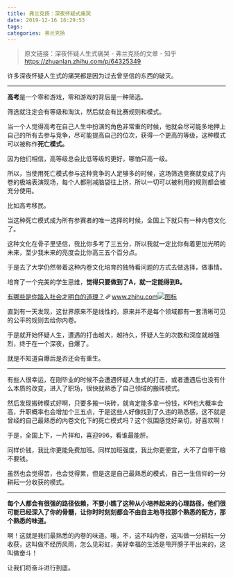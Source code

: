 ```yaml
---
title: 弗兰克扬：深夜怀疑式痛哭
date: 2019-12-16 16:29:53
tags:
categories: 弗兰克扬
---
```

> 原文链接：深夜怀疑人生式痛哭 - 弗兰克扬的文章 - 知乎
  <https://zhuanlan.zhihu.com/p/64325349>
>
<!--more-->

<div class="Post-RichTextContainer"><div class="RichText ztext Post-RichText"><p>许多深夜怀疑人生式的痛哭都是因为过去曾坚信的东西的破灭。</p><hr><p><b>高考</b>是一个零和游戏，零和游戏的背后是一种筛选。</p><p>筛选就注定会有等级和淘汰，然后就会有比赛规则和模式。</p><p>当一个人觉得高考在自己人生中扮演的角色非常重的时候，他就会尽可能多地押上自己的所有去参与竞争，尽可能提高自己的位次，获得一个更高的等级，这种模式可以被称作<b>死亡模式。</b></p><p>因为他们相信，高等级总会比低等级的更好，哪怕只高一级。</p><p>所以，当使用死亡模式参与这种竞争的人足够多的时候，这场筛选竞赛就变成了内卷的极端表演现场，每个人都削减脑袋往上挤，所以一切可以被利用的规则都会被充分使用。</p><p>比如高考移民。</p><p>当这种死亡模式成为所有参赛者的唯一选择的时候，全国上下就只有一种内卷文化了。</p><p>这种文化在骨子里坚信，我比你多考了三五分，所以我就一定比你有着更加光明的未来，至少我未来的亮度会比你高三五个百分点。</p><p>于是去了大学仍然带着这种内卷文化培育的独特看问题的方式去做选择，做事情。</p><p>培育了一个完美的学生思维，<b>觉得只要做到了A，就一定能得到B。</b></p><a target="_blank" href="https://www.zhihu.com/question/51671791/answer/659624976" data-draft-node="block" data-draft-type="link-card" data-image="https://zhstatic.zhihu.com/assets/zhihu/editor/zhihu-card-default.svg" class="LinkCard LinkCard--hasImage" data-za-detail-view-id="172"><span class="LinkCard-backdrop" style="background-image:url(https://zhstatic.zhihu.com/assets/zhihu/editor/zhihu-card-default.svg)"></span><span class="LinkCard-content"><span class="LinkCard-text"><span class="LinkCard-title" data-text="true">有哪些是你踏入社会才明白的道理？</span><span class="LinkCard-meta"><span style="display:inline-flex;align-items:center">​<svg class="Zi Zi--InsertLink" fill="currentColor" viewBox="0 0 24 24" width="17" height="17"><path d="M6.77 17.23c-.905-.904-.94-2.333-.08-3.193l3.059-3.06-1.192-1.19-3.059 3.058c-1.489 1.489-1.427 3.954.138 5.519s4.03 1.627 5.519.138l3.059-3.059-1.192-1.192-3.059 3.06c-.86.86-2.289.824-3.193-.08zm3.016-8.673l1.192 1.192 3.059-3.06c.86-.86 2.289-.824 3.193.08.905.905.94 2.334.08 3.194l-3.059 3.06 1.192 1.19 3.059-3.058c1.489-1.489 1.427-3.954-.138-5.519s-4.03-1.627-5.519-.138L9.786 8.557zm-1.023 6.68c.33.33.863.343 1.177.029l5.34-5.34c.314-.314.3-.846-.03-1.176-.33-.33-.862-.344-1.176-.03l-5.34 5.34c-.314.314-.3.846.03 1.177z" fill-rule="evenodd"></path></svg></span>www.zhihu.com</span></span><span class="LinkCard-imageCell"><img class="LinkCard-image LinkCard-image--square" alt="图标" src="https://zhstatic.zhihu.com/assets/zhihu/editor/zhihu-card-default.svg"></span></span></a><p>直到有一天发现，这世界原来不是线性的，原来并不是每个领域都有一套清晰可见的公平的规则去给你内卷。</p><p>于是就开始怀疑人生，遭遇的打击越大，越持久，怀疑人生的次数和深度就越强烈，终于在一个深夜，自爆了。</p><p>就是不知道自爆后是否还会有重生。</p><hr><p>有些人很幸运，在刚毕业的时候不会遭遇怀疑人生式的打击，或者遭遇后也没有什么本质的改变，进入了职场，很快就熟悉了自己领域的搬砖模式。</p><p>然后发现搬砖模式好啊，只要多搬一块砖，就肯定能多拿一份钱，KPI也大概率会高，升职概率也会增加个三五点，于是这些人好像找到了久违的熟悉感，这不就是曾经的自己最熟悉的内卷文化下的死亡模式吗？这个氛围感觉好亲切，好喜欢啊！</p><p>于是，全国上下，一片祥和，喜迎996，看谁最能肝。</p><p>同样价钱，我比你更能免费加班。同样加班强度，我比你更便宜，大不了自带干粮不要钱。</p><p>虽然也会觉得苦，也会觉得累，但是这是自己最熟悉的模式，自己一生信仰的一分耕耘一分收获的模式。</p><hr><p><b>每个人都会有很强的路径依赖，不要小瞧了这种从小培养起来的心理路径，他们很可能已经深入了你的骨髓，让你时时刻刻都会不由自主地寻找那个熟悉的配方，那个熟悉的味道。</b></p><p>啊！这就是我们最熟悉的内卷的味道。哦，不，这不叫内卷，这叫做一分耕耘一分收获，这叫做不经历风雨，怎么见彩虹，美好幸福的生活是甩开膀子干出来的，这叫做奋斗！</p><p>让我们将奋斗进行到底。</p></div></div>